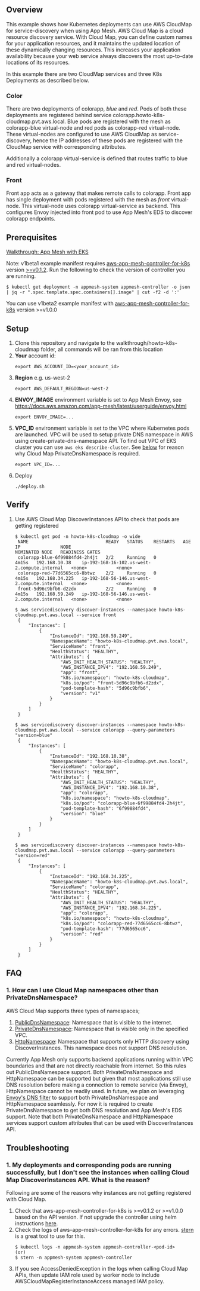 ## Overview
This example shows how Kubernetes deployments can use AWS CloudMap for service-discovery when using App Mesh. AWS Cloud Map is a cloud resource discovery service. With Cloud Map, you can define custom names for your application resources, and it maintains the updated location of these dynamically changing resources. This increases your application availability because your web service always discovers the most up-to-date locations of its resources.

In this example there are two CloudMap services and three K8s Deployments as described below.

### Color
There are two deployments of colorapp, _blue_ and _red_. Pods of both these deployments are registered behind service colorapp.howto-k8s-cloudmap.pvt.aws.local. Blue pods are registered with the mesh as colorapp-blue virtual-node and red pods as colorapp-red virtual-node. These virtual-nodes are configured to use AWS CloudMap as service-discovery, hence the IP addresses of these pods are registered with the CloudMap service with corresponding attributes.

Additionally a colorapp virtual-service is defined that routes traffic to blue and red virtual-nodes.

### Front
Front app acts as a gateway that makes remote calls to colorapp. Front app has single deployment with pods registered with the mesh as _front_ virtual-node. This virtual-node uses colorapp virtual-service as backend. This configures Envoy injected into front pod to use App Mesh's EDS to discover colorapp endpoints.

## Prerequisites
[Walkthrough: App Mesh with EKS](../eks/)

Note: v1beta1 example manifest requires [aws-app-mesh-controller-for-k8s](https://github.com/aws/aws-app-mesh-controller-for-k8s) version [>=v0.1.2](https://github.com/aws/aws-app-mesh-controller-for-k8s/blob/master/CHANGELOG.md). Run the following to check the version of controller you are running.
```
$ kubectl get deployment -n appmesh-system appmesh-controller -o json | jq -r ".spec.template.spec.containers[].image" | cut -f2 -d ':'
```

You can use v1beta2 example manifest with [aws-app-mesh-controller-for-k8s](https://github.com/aws/aws-app-mesh-controller-for-k8s) version >=v1.0.0


## Setup

1. Clone this repository and navigate to the walkthrough/howto-k8s-cloudmap folder, all commands will be ran from this location
2. **Your** account id:
    ```
    export AWS_ACCOUNT_ID=<your_account_id>
    ```
3. **Region** e.g. us-west-2
    ```
    export AWS_DEFAULT_REGION=us-west-2
    ```
4. **ENVOY_IMAGE** environment variable is set to App Mesh Envoy, see https://docs.aws.amazon.com/app-mesh/latest/userguide/envoy.html
    ```
    export ENVOY_IMAGE=...
    ```
5. **VPC_ID** environment variable is set to the VPC where Kubernetes pods are launched. VPC will be used to setup private DNS namespace in AWS using create-private-dns-namespace API. To find out VPC of EKS cluster you can use `aws eks describe-cluster`. See [below](#1-how-can-i-use-cloud-map-namespaces-other-than-privatednsnamespace) for reason why Cloud Map PrivateDnsNamespace is required.
    ```
    export VPC_ID=...
    ```
6. Deploy
    ```. 
    ./deploy.sh
    ```

## Verify

1. Use AWS Cloud Map DiscoverInstances API to check that pods are getting registered
   ```
   $ kubectl get pod -n howto-k8s-cloudmap -o wide
    NAME                             READY   STATUS    RESTARTS   AGE     IP               NODE                                           NOMINATED NODE   READINESS GATES
    colorapp-blue-6f99884fd4-2h4jt   2/2     Running   0          4m15s   192.168.10.38    ip-192-168-16-102.us-west-2.compute.internal   <none>           <none>
    colorapp-red-77d6565cc6-8btwz    2/2     Running   0          4m15s   192.168.34.225   ip-192-168-56-146.us-west-2.compute.internal   <none>           <none>
    front-5d96c9bfb6-d2zdx           2/2     Running   0          4m15s   192.168.59.249   ip-192-168-56-146.us-west-2.compute.internal   <none>           <none>

   $ aws servicediscovery discover-instances --namespace howto-k8s-cloudmap.pvt.aws.local --service front
    {
        "Instances": [
            {
                "InstanceId": "192.168.59.249",
                "NamespaceName": "howto-k8s-cloudmap.pvt.aws.local",
                "ServiceName": "front",
                "HealthStatus": "HEALTHY",
                "Attributes": {
                    "AWS_INIT_HEALTH_STATUS": "HEALTHY",
                    "AWS_INSTANCE_IPV4": "192.168.59.249",
                    "app": "front",
                    "k8s.io/namespace": "howto-k8s-cloudmap",
                    "k8s.io/pod": "front-5d96c9bfb6-d2zdx",
                    "pod-template-hash": "5d96c9bfb6",
                    "version": "v1"
                }
            }
        ]
    }

   $ aws servicediscovery discover-instances --namespace howto-k8s-cloudmap.pvt.aws.local --service colorapp --query-parameters "version=blue"
    {
        "Instances": [
            {
                "InstanceId": "192.168.10.38",
                "NamespaceName": "howto-k8s-cloudmap.pvt.aws.local",
                "ServiceName": "colorapp",
                "HealthStatus": "HEALTHY",
                "Attributes": {
                    "AWS_INIT_HEALTH_STATUS": "HEALTHY",
                    "AWS_INSTANCE_IPV4": "192.168.10.38",
                    "app": "colorapp",
                    "k8s.io/namespace": "howto-k8s-cloudmap",
                    "k8s.io/pod": "colorapp-blue-6f99884fd4-2h4jt",
                    "pod-template-hash": "6f99884fd4",
                    "version": "blue"
                }
            }
        ]
    }

   $ aws servicediscovery discover-instances --namespace howto-k8s-cloudmap.pvt.aws.local --service colorapp --query-parameters "version=red"
    {
        "Instances": [
            {
                "InstanceId": "192.168.34.225",
                "NamespaceName": "howto-k8s-cloudmap.pvt.aws.local",
                "ServiceName": "colorapp",
                "HealthStatus": "HEALTHY",
                "Attributes": {
                    "AWS_INIT_HEALTH_STATUS": "HEALTHY",
                    "AWS_INSTANCE_IPV4": "192.168.34.225",
                    "app": "colorapp",
                    "k8s.io/namespace": "howto-k8s-cloudmap",
                    "k8s.io/pod": "colorapp-red-77d6565cc6-8btwz",
                    "pod-template-hash": "77d6565cc6",
                    "version": "red"
                }
            }
        ]
    }
   ```

## FAQ
### 1. How can I use Cloud Map namespaces other than PrivateDnsNamespace?
AWS Cloud Map supports three types of namespaces;
1. [PublicDnsNamespace](https://docs.aws.amazon.com/cloud-map/latest/api/API_CreatePublicDnsNamespace.html): Namespace that is visible to the internet.
2. [PrivateDnsNamespace](https://docs.aws.amazon.com/cloud-map/latest/api/API_CreatePrivateDnsNamespace.html): Namespace that is visible only in the specified VPC.
3. [HttpNamespace](https://docs.aws.amazon.com/cloud-map/latest/api/API_CreateHttpNamespace.html): Namespace that supports only HTTP discovery using DiscoverInstances. This namespace does not support DNS resolution.

Currently App Mesh only supports backend applications running within VPC boundaries and that are not directly reachable from internet. So this rules out PublicDnsNamespace support. Both PrivateDnsNamespace and HttpNamespace can be supported but given that most applications still use DNS resolution before making a connection to remote service (via Envoy), HttpNamespace cannot be readily used. In future, we plan on leveraging [Envoy's DNS filter](https://github.com/envoyproxy/envoy/issues/6748) to support both PrivateDnsNamespace and HttpNamespace seamlessly. For now it is required to create PrivateDnsNamespace to get both DNS resolution and App Mesh's EDS support. Note that both PrivateDnsNamespace and HttpNamespace services support custom attributes that can be used with DiscoverInstances API.

## Troubleshooting
### 1. My deployments and corresponding pods are running successfully, but I don't see the instances when calling Cloud Map DiscoverInstances API. What is the reason?
Following are some of the reasons why instances are not getting registered with Cloud Map.
1. Check that aws-app-mesh-controller-for-k8s is >=v0.1.2 or >=v1.0.0 based on the API version. If not upgrade the controller using helm instructions [here](https://github.com/aws/eks-charts).
2. Check the logs of aws-app-mesh-controller-for-k8s for any errors. [stern](https://github.com/wercker/stern) is a great tool to use for this.
   ```
   $ kubectl logs -n appmesh-system appmesh-controller-<pod-id>
   (or)
   $ stern -n appmesh-system appmesh-controller
   ```
3. If you see AccessDeniedException in the logs when calling Cloud Map APIs, then update IAM role used by worker node to include AWSCloudMapRegisterInstanceAccess managed IAM policy.
